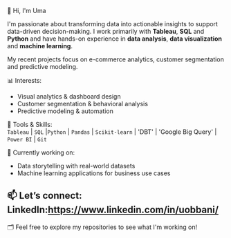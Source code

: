 👋 Hi, I'm Uma

I'm passionate about transforming data into actionable insights to support data-driven decision-making. 
I work primarily with **Tableau**, **SQL** and **Python** and have hands-on experience in **data analysis**, **data visualization** and **machine learning**.

My recent projects focus on e-commerce analytics, customer segmentation and predictive modeling.

📊 Interests:  
- Visual analytics & dashboard design  
- Customer segmentation & behavioral analysis  
- Predictive modeling & automation  

🔧 Tools & Skills:  
`Tableau` | `SQL` |`Python` | `Pandas` | `Scikit-learn` | 'DBT' | 'Google Big Query' | `Power BI` | `Git`  

🚀 Currently working on:  
- Data storytelling with real-world datasets  
- Machine learning applications for business use cases  

📫 Let’s connect:  
LinkedIn:https://www.linkedin.com/in/uobbani/ 
---
🗂️ Feel free to explore my repositories to see what I'm working on!



